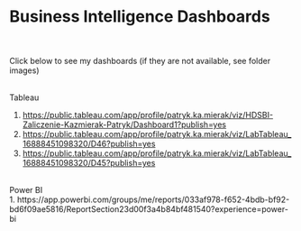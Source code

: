 # Business Intelligence Dashboards <br/><br/>

Click below to see my dashboards (if they are not available, see folder images) <br/><br/>

Tableau <br/>
1. https://public.tableau.com/app/profile/patryk.ka.mierak/viz/HDSBI-Zaliczenie-Kazmierak-Patryk/Dashboard1?publish=yes <br/>
2. https://public.tableau.com/app/profile/patryk.ka.mierak/viz/LabTableau_16888451098320/D46?publish=yes <br/>
3. https://public.tableau.com/app/profile/patryk.ka.mierak/viz/LabTableau_16888451098320/D45?publish=yes <br/>
<br/>
Power BI <br/>
1. https://app.powerbi.com/groups/me/reports/033af978-f652-4bdb-bf92-bd6f09ae5816/ReportSection23d00f3a4b84bf481540?experience=power-bi
